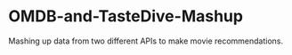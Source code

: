 # OMDB-and-TasteDive-Mashup
Mashing up data from two different APIs to make movie recommendations. 
